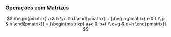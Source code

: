 ### <b>Operações com Matrizes</b>

```math
 \begin{pmatrix}  a & b \\ c & d  \end{pmatrix}  +  [\begin{pmatrix} e & f \\ g & h \end{pmatrix}]  =    [\begin{matrixp} a+e & b+f \\ c+g & d+h \end{pmatrix}] 
```




